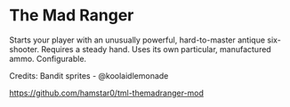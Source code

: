 # The Mad Ranger

Starts your player with an unusually powerful, hard-to-master antique six-shooter. Requires a steady hand. Uses its own particular, manufactured ammo. Configurable.

Credits:
	Bandit sprites - @koolaidlemonade

https://github.com/hamstar0/tml-themadranger-mod

